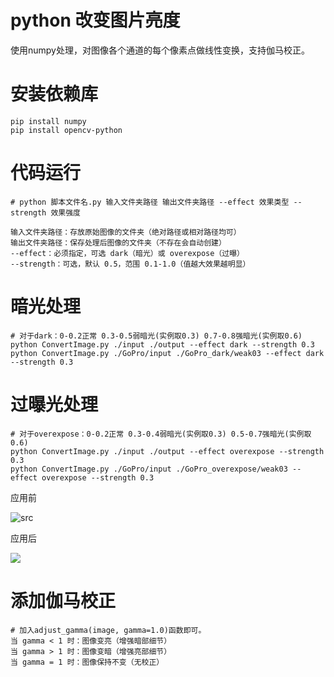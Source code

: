 # python 改变图片亮度



使用numpy处理，对图像各个通道的每个像素点做线性变换，支持伽马校正。

# 安装依赖库

    pip install numpy
    pip install opencv-python

# 代码运行

    # python 脚本文件名.py 输入文件夹路径 输出文件夹路径 --effect 效果类型 --strength 效果强度

    输入文件夹路径：存放原始图像的文件夹（绝对路径或相对路径均可）
    输出文件夹路径：保存处理后图像的文件夹（不存在会自动创建）
    --effect：必须指定，可选 dark（暗光）或 overexpose（过曝）
    --strength：可选，默认 0.5，范围 0.1-1.0（值越大效果越明显）
    
# 暗光处理

    # 对于dark：0-0.2正常 0.3-0.5弱暗光(实例取0.3) 0.7-0.8强暗光(实例取0.6)
    python ConvertImage.py ./input ./output --effect dark --strength 0.3
    python ConvertImage.py ./GoPro/input ./GoPro_dark/weak03 --effect dark --strength 0.3
    
# 过曝光处理

    # 对于overexpose：0-0.2正常 0.3-0.4弱暗光(实例取0.3) 0.5-0.7强暗光(实例取0.6)
    python ConvertImage.py ./input ./output --effect overexpose --strength 0.3
    python ConvertImage.py ./GoPro/input ./GoPro_overexpose/weak03 --effect overexpose --strength 0.3
    
应用前

![src](input/GOPR0372_07_00-000047.jpg)

应用后

![](output/GOPR0372_07_00-000047.jpg)

# 添加伽马校正

    # 加入adjust_gamma(image, gamma=1.0)函数即可。
    当 gamma < 1 时：图像变亮（增强暗部细节）
    当 gamma > 1 时：图像变暗（增强亮部细节）
    当 gamma = 1 时：图像保持不变（无校正）

    
